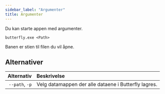 ```yaml
---
sidebar_label: "Argumenter"
title: Argumenter
---
```


Du kan starte appen med argumenter.

`butterfly.exe <Path>`

Banen er stien til filen du vil åpne.

## Alternativer

|     Alternativ | Beskrivelse                                          |
| --------------:|:---------------------------------------------------- |
| `--path`, `-p` | Velg datamappen der alle dataene i Butterfly lagres. |
